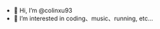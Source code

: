 - 👋 Hi, I’m @colinxu93
- 👀 I’m interested in coding、music、running, etc...


<!---
colinxu93/colinxu93 is a ✨ special ✨ repository because its `README.md` (this file) appears on your GitHub profile.
You can click the Preview link to take a look at your changes.
--->
